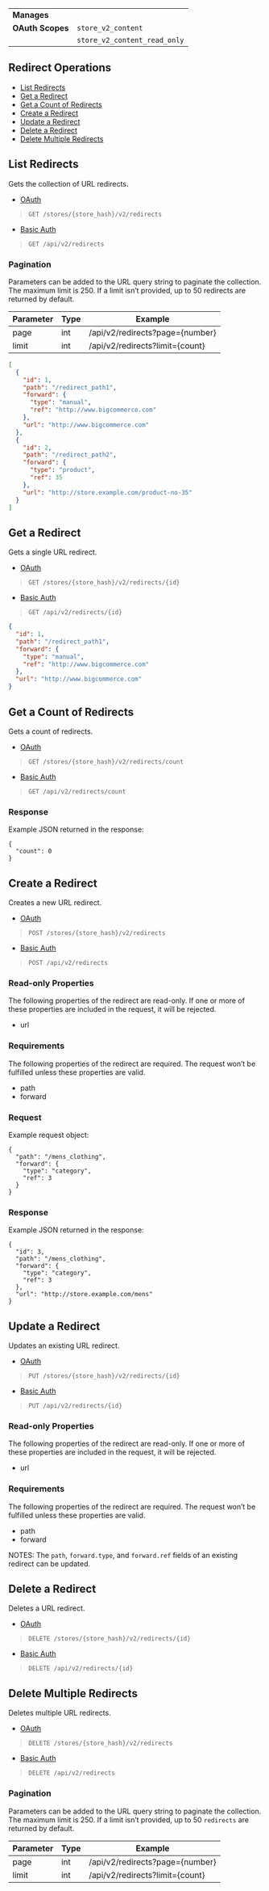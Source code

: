 |||
|----|-----|
| **Manages** |
| **OAuth Scopes** | `store_v2_content`
||`store_v2_content_read_only`|

## Redirect Operations

*   [List Redirects](#list-redirects)
*   [Get a Redirect](#get-a-redirect)
*   [Get a Count of Redirects](#get-a-count-of-redirects)
*   [Create a Redirect](#create-a-redirect)
*   [Update a Redirect](#update-a-redirect)
*   [Delete a Redirect](#delete-a-redirect)
*   [Delete Multiple Redirects](#delete-multiple-redirects)

## List Redirects

Gets the collection of URL redirects.

*   [OAuth](#list-redirects-oauth)
>`GET /stores/{store_hash}/v2/redirects`
*   [Basic Auth](#list-redirects-basic)
>`GET /api/v2/redirects`

### Pagination

Parameters can be added to the URL query string to paginate the collection. The maximum limit is 250. If a limit isn’t provided, up to 50 redirects are returned by default.

| Parameter | Type | Example |
| --- | --- | --- |
| page | int | /api/v2/redirects?page={number} |
| limit | int | /api/v2/redirects?limit={count} |

```json
[
  {
    "id": 1,
    "path": "/redirect_path1",
    "forward": {
      "type": "manual",
      "ref": "http://www.bigcommerce.com"
    },
    "url": "http://www.bigcommerce.com"
  },
  {
    "id": 2,
    "path": "/redirect_path2",
    "forward": {
      "type": "product",
      "ref": 35
    },
    "url": "http://store.example.com/product-no-35"
  }
]
```

## Get a Redirect

Gets a single URL redirect.

*   [OAuth](#get-a-redirect-oauth)
>`GET /stores/{store_hash}/v2/redirects/{id}`
*   [Basic Auth](#get-a-redirect-basic)
>`GET /api/v2/redirects/{id}`

```json
{
  "id": 1,
  "path": "/redirect_path1",
  "forward": {
    "type": "manual",
    "ref": "http://www.bigcommerce.com"
  },
  "url": "http://www.bigcommerce.com"
}
```

## Get a Count of Redirects

Gets a count of redirects.

*   [OAuth](#get-a-count-of-redirects-oauth)
>`GET /stores/{store_hash}/v2/redirects/count`
*   [Basic Auth](#get-a-count-of-redirects-basic)
>`GET /api/v2/redirects/count`


### Response

Example JSON returned in the response:
```
{
  "count": 0
}
```
## Create a Redirect

Creates a new URL redirect.

*   [OAuth](#create-a-redirect-oauth)
>`POST /stores/{store_hash}/v2/redirects`
*   [Basic Auth](#create-a-redirect-basic)
>`POST /api/v2/redirects`

### Read-only Properties

The following properties of the redirect are read-only. If one or more of these properties are included in the request, it will be rejected.

*   url

### Requirements

The following properties of the redirect are required. The request won’t be fulfilled unless these properties are valid.

*   path
*   forward

### Request

Example request object:

```
{
  "path": "/mens_clothing",
  "forward": {
    "type": "category",
    "ref": 3
  }
}
```
### Response

Example JSON returned in the response:

```
{
  "id": 3,
  "path": "/mens_clothing",
  "forward": {
    "type": "category",
    "ref": 3
  },
  "url": "http://store.example.com/mens"
}
```
## Update a Redirect

Updates an existing URL redirect.

*   [OAuth](#update-a-redirect-oauth)
>`PUT /stores/{store_hash}/v2/redirects/{id}`
*   [Basic Auth](#update-a-redirect-basic)
>`PUT /api/v2/redirects/{id}`

### Read-only Properties

The following properties of the redirect are read-only. If one or more of these properties are included in the request, it will be rejected.

*   url

### Requirements

The following properties of the redirect are required. The request won’t be fulfilled unless these properties are valid.

*   path
*   forward

<aside class="notice">
NOTES: The <code>path</code>, <code>forward.type</code>, and <code>forward.ref</code> fields of an existing redirect can be updated.
</aside>


## Delete a Redirect

Deletes a URL redirect.

*   [OAuth](#delete-a-redirect-oauth)
>`DELETE /stores/{store_hash}/v2/redirects/{id}`
*   [Basic Auth](#delete-a-redirect-basic)
>`DELETE /api/v2/redirects/{id}`


## Delete Multiple Redirects

Deletes multiple URL redirects.

*   [OAuth](#delete-multiple-redirects-oauth)
>`DELETE /stores/{store_hash}/v2/redirects`
*   [Basic Auth](#delete-multiple-redirects-basic)
>`DELETE /api/v2/redirects`


### Pagination

Parameters can be added to the URL query string to paginate the collection. The maximum limit is 250. If a limit isn’t provided, up to 50 `redirects` are returned by default.

| Parameter | Type | Example |
| --- | --- | --- |
| page | int | /api/v2/redirects?page={number} |
| limit | int | /api/v2/redirects?limit={count} |
